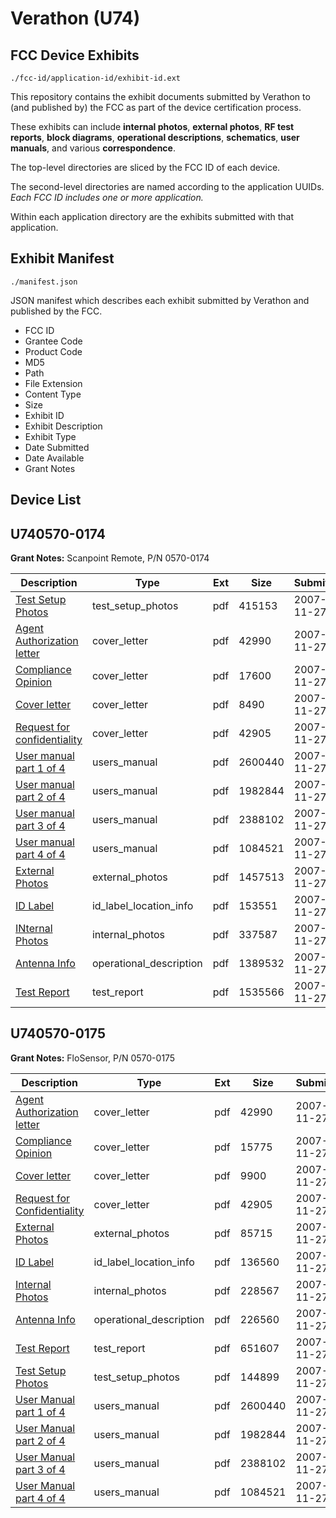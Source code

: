 # Verathon (U74)
## FCC Device Exhibits

```
./fcc-id/application-id/exhibit-id.ext
```

This repository contains the exhibit documents submitted by Verathon to (and published by) the FCC as part of the device certification process.

These exhibits can include **internal photos**, **external photos**, **RF test reports**, **block diagrams**, **operational descriptions**, **schematics**, **user manuals**, and various **correspondence**.

The top-level directories are sliced by the FCC ID of each device.

The second-level directories are named according to the application UUIDs. *Each FCC ID includes one or more application.*

Within each application directory are the exhibits submitted with that application. 

## Exhibit Manifest

```
./manifest.json
```

JSON manifest which describes each exhibit submitted by Verathon and published by the FCC.

- FCC ID
- Grantee Code
- Product Code
- MD5
- Path
- File Extension
- Content Type
- Size
- Exhibit ID
- Exhibit Description
- Exhibit Type
- Date Submitted
- Date Available
- Grant Notes

## Device List
## U740570-0174
**Grant Notes:** Scanpoint Remote, P/N 0570-0174

| Description | Type | Ext | Size | Submitted | Available |
| ----------- | ---- | --- | ---- | --------- | --------- |
| [Test Setup Photos](U740570-0174/b9bb6239f849d36de96cb25eba5aaa47/872431.pdf) | test_setup_photos | pdf | 415153 | 2007-11-27 | 2007-11-27 |
| [Agent Authorization letter](U740570-0174/b9bb6239f849d36de96cb25eba5aaa47/872422.pdf) | cover_letter | pdf | 42990 | 2007-11-27 | 2007-11-27 |
| [Compliance Opinion](U740570-0174/b9bb6239f849d36de96cb25eba5aaa47/872423.pdf) | cover_letter | pdf | 17600 | 2007-11-27 | 2007-11-27 |
| [Cover letter](U740570-0174/b9bb6239f849d36de96cb25eba5aaa47/872424.pdf) | cover_letter | pdf | 8490 | 2007-11-27 | 2007-11-27 |
| [Request for confidentiality](U740570-0174/b9bb6239f849d36de96cb25eba5aaa47/872392.pdf) | cover_letter | pdf | 42905 | 2007-11-27 | 2007-11-27 |
| [User manual part 1 of 4](U740570-0174/b9bb6239f849d36de96cb25eba5aaa47/872397.pdf) | users_manual | pdf | 2600440 | 2007-11-27 | 2007-11-27 |
| [User manual part 2 of 4](U740570-0174/b9bb6239f849d36de96cb25eba5aaa47/872398.pdf) | users_manual | pdf | 1982844 | 2007-11-27 | 2007-11-27 |
| [User manual part 3 of 4](U740570-0174/b9bb6239f849d36de96cb25eba5aaa47/872399.pdf) | users_manual | pdf | 2388102 | 2007-11-27 | 2007-11-27 |
| [User manual part 4 of 4](U740570-0174/b9bb6239f849d36de96cb25eba5aaa47/872400.pdf) | users_manual | pdf | 1084521 | 2007-11-27 | 2007-11-27 |
| [External Photos](U740570-0174/b9bb6239f849d36de96cb25eba5aaa47/872425.pdf) | external_photos | pdf | 1457513 | 2007-11-27 | 2007-11-27 |
| [ID Label](U740570-0174/b9bb6239f849d36de96cb25eba5aaa47/872429.pdf) | id_label_location_info | pdf | 153551 | 2007-11-27 | 2007-11-27 |
| [INternal Photos](U740570-0174/b9bb6239f849d36de96cb25eba5aaa47/872420.pdf) | internal_photos | pdf | 337587 | 2007-11-27 | 2007-11-27 |
| [Antenna Info](U740570-0174/b9bb6239f849d36de96cb25eba5aaa47/872421.pdf) | operational_description | pdf | 1389532 | 2007-11-27 | 2007-11-27 |
| [Test Report](U740570-0174/b9bb6239f849d36de96cb25eba5aaa47/872427.pdf) | test_report | pdf | 1535566 | 2007-11-27 | 2007-11-27 |
## U740570-0175
**Grant Notes:** FloSensor, P/N 0570-0175

| Description | Type | Ext | Size | Submitted | Available |
| ----------- | ---- | --- | ---- | --------- | --------- |
| [Agent Authorization letter](U740570-0175/2d6a0d7ec45c9084321d4c6f96d9068e/872386.pdf) | cover_letter | pdf | 42990 | 2007-11-27 | 2007-11-27 |
| [Compliance Opinion](U740570-0175/2d6a0d7ec45c9084321d4c6f96d9068e/872387.pdf) | cover_letter | pdf | 15775 | 2007-11-27 | 2007-11-27 |
| [Cover letter](U740570-0175/2d6a0d7ec45c9084321d4c6f96d9068e/872388.pdf) | cover_letter | pdf | 9900 | 2007-11-27 | 2007-11-27 |
| [Request for Confidentiality](U740570-0175/2d6a0d7ec45c9084321d4c6f96d9068e/872392.pdf) | cover_letter | pdf | 42905 | 2007-11-27 | 2007-11-27 |
| [External Photos](U740570-0175/2d6a0d7ec45c9084321d4c6f96d9068e/872383.pdf) | external_photos | pdf | 85715 | 2007-11-27 | 2007-11-27 |
| [ID Label](U740570-0175/2d6a0d7ec45c9084321d4c6f96d9068e/872389.pdf) | id_label_location_info | pdf | 136560 | 2007-11-27 | 2007-11-27 |
| [Internal Photos](U740570-0175/2d6a0d7ec45c9084321d4c6f96d9068e/872384.pdf) | internal_photos | pdf | 228567 | 2007-11-27 | 2007-11-27 |
| [Antenna Info](U740570-0175/2d6a0d7ec45c9084321d4c6f96d9068e/872385.pdf) | operational_description | pdf | 226560 | 2007-11-27 | 2007-11-27 |
| [Test Report](U740570-0175/2d6a0d7ec45c9084321d4c6f96d9068e/872391.pdf) | test_report | pdf | 651607 | 2007-11-27 | 2007-11-27 |
| [Test Setup Photos](U740570-0175/2d6a0d7ec45c9084321d4c6f96d9068e/872394.pdf) | test_setup_photos | pdf | 144899 | 2007-11-27 | 2007-11-27 |
| [User Manual part 1 of 4](U740570-0175/2d6a0d7ec45c9084321d4c6f96d9068e/872397.pdf) | users_manual | pdf | 2600440 | 2007-11-27 | 2007-11-27 |
| [User Manual part 2 of 4](U740570-0175/2d6a0d7ec45c9084321d4c6f96d9068e/872398.pdf) | users_manual | pdf | 1982844 | 2007-11-27 | 2007-11-27 |
| [User Manual part 3 of 4](U740570-0175/2d6a0d7ec45c9084321d4c6f96d9068e/872399.pdf) | users_manual | pdf | 2388102 | 2007-11-27 | 2007-11-27 |
| [User Manual part 4 of 4](U740570-0175/2d6a0d7ec45c9084321d4c6f96d9068e/872400.pdf) | users_manual | pdf | 1084521 | 2007-11-27 | 2007-11-27 |
